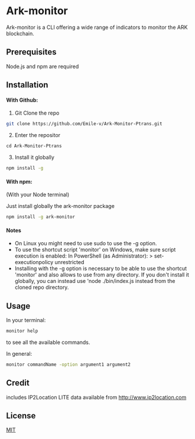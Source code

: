 # Ark-monitor

Ark-monitor is a CLI offering a wide range of indicators to monitor the ARK blockchain. 


## Prerequisites

Node.js and npm are required


## Installation

#### With Github: ​
1. Git Clone the repo

```bash
git clone https://github.com/Emile-v/Ark-Monitor-Ptrans.git
```
2. Enter the repositor

```bash
​cd Ark-Monitor-Ptrans
```

3. Install it globally

```bash
npm install -g
```

#### With npm:

(With your Node terminal)

Just install globally the ark-monitor package
```bash
npm install -g ark-monitor
```

#### Notes
* On Linux you might need to use sudo to use the -g option.
* To use the shortcut script 'monitor' on Windows, make sure script execution is enabled: In PowerShell (as Administrator): > set-executionpolicy unrestricted
* Installing with the -g option is necessary to be able to use the shortcut 'monitor' and also allows to use from any directory. If you don't install it globally, you can instead use 'node ./bin/index.js instead from the cloned repo directory.



## Usage
In your terminal:

```bash
monitor help
```
to see all the available commands.

In general:
```bash
monitor commandName -option argument1 argument2
```

## Credit
includes IP2Location LITE data available from <http://www.ip2location.com>


## License
[MIT](https://choosealicense.com/licenses/mit/)
